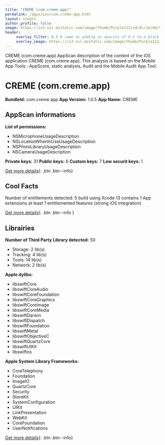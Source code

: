 ```yaml
---
title: "CREME (com.creme.app)"
permalink: /apps/ios/com.creme.app.html
layout: single
author_profile: false
image: https://is3-ssl.mzstatic.com/image/thumb/Purple112/v4/9c/1e/dd/9c1edd19-da4b-eaba-86a0-22faaf803b05/AppIcon-0-0-1x_U007emarketing-0-0-0-7-0-0-sRGB-0-0-0-GLES2_U002c0-512MB-85-220-0-0.png/512x512bb.jpg
header: 
     overlay_filter: 0.5 # same as adding an opacity of 0.5 to a black background
     overlay_image: https://is3-ssl.mzstatic.com/image/thumb/Purple112/v4/9c/1e/dd/9c1edd19-da4b-eaba-86a0-22faaf803b05/AppIcon-0-0-1x_U007emarketing-0-0-0-7-0-0-sRGB-0-0-0-GLES2_U002c0-512MB-85-220-0-0.png/512x512bb.jpg
---
```

CREME (com.creme.app) AppScan description of the content of the iOS application CREME (com.creme.app). This analysis is based on the Mobile App Tools : AppScore, static analysis, Audit and the Mobile Audit App Tool.

# CREME (com.creme.app)

**BundleId:** com.creme.app
**App Version:** 1.0.5
**App Name:** CREME


## AppScan informations 

**List of permissions:** 
- NSMicrophoneUsageDescription
- NSLocationWhenInUseUsageDescription
- NSPhotoLibraryUsageDescription
- NSCameraUsageDescription
  
  
**Private keys:** 31
**Public keys:** 6
**Custom keys:** 7
**Low securit keys:** 1
  
[Get more details](/pricing.html){: .btn .btn--info}

## Cool Facts

Number of entitlements detected: 5
build using Xcode 13
contains 1 App extensions
at least 1 entitlemented features (strong iOS integration)
  
[Get more details](/pricing.html){: .btn .btn--info }

## Librairies 
**Number of Third Party Library detected:** 50
- Storage: 2 lib(s)
- Tracking: 4 lib(s)
- Tools: 14 lib(s)
- Network: 2 lib(s)


**Apple dylibs:**
- libswiftCore
- libswiftCoreAudio
- libswiftCoreFoundation
- libswiftCoreGraphics
- libswiftCoreImage
- libswiftCoreMedia
- libswiftDarwin
- libswiftDispatch
- libswiftFoundation
- libswiftMetal
- libswiftObjectiveC
- libswiftQuartzCore
- libswiftUIKit
- libswiftos


**Apple System Library Frameworks:**
- CoreTelephony
- Foundation
- ImageIO
- QuartzCore
- Security
- StoreKit
- SystemConfiguration
- UIKit
- LinkPresentation
- WebKit
- CoreFoundation
- UserNotifications


  
[Get more details](/pricing.html){: .btn .btn--info}


